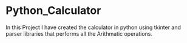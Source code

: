 # Python_Calculator
In this Project  I have created the calculator in python using tkinter and parser libraries that performs all the  Arithmatic operations.
